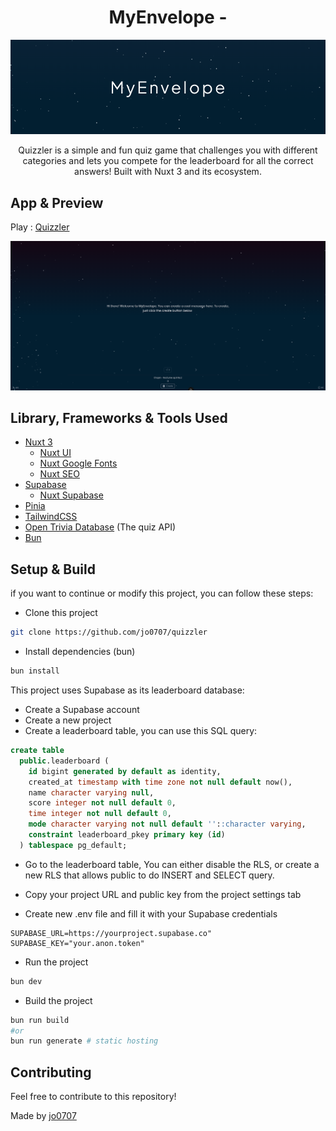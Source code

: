 <h1 align="center">MyEnvelope - </h1>

<p align="center">
  <img src="screenshots/banner.png"/>
</p>

<p align="center">
    Quizzler is a simple and fun quiz game that challenges you with different categories and lets you compete for the leaderboard for all the correct answers! Built with Nuxt 3 and its ecosystem.
</p>

## App & Preview

Play : [Quizzler](https://quizzler.jooo.my.id/)

<p align="center">
  <img src="screenshots/main.png"/>
</p>

## Library, Frameworks & Tools Used

- [Nuxt 3](https://nuxt.com/)
  - [Nuxt UI](https://ui.nuxt.com/)
  - [Nuxt Google Fonts](https://google-fonts.nuxtjs.org/)
  - [Nuxt SEO](https://nuxtseo.com/)
- [Supabase](https://supabase.com/)
  - [Nuxt Supabase](https://supabase.nuxtjs.org/)
- [Pinia](https://pinia.vuejs.org/)
- [TailwindCSS](https://tailwindcss.com/)
- [Open Trivia Database](https://opentdb.com/) (The quiz API)
- [Bun](https://bun.sh/)

## Setup & Build

if you want to continue or modify this project, you can follow these steps:

- Clone this project

```bash
git clone https://github.com/jo0707/quizzler
```

- Install dependencies (bun)

```bash
bun install
```

This project uses Supabase as its leaderboard database:

- Create a Supabase account
- Create a new project
- Create a leaderboard table, you can use this SQL query:

```sql
create table
  public.leaderboard (
    id bigint generated by default as identity,
    created_at timestamp with time zone not null default now(),
    name character varying null,
    score integer not null default 0,
    time integer not null default 0,
    mode character varying not null default ''::character varying,
    constraint leaderboard_pkey primary key (id)
  ) tablespace pg_default;
```

- Go to the leaderboard table, You can either disable the RLS, or create a new RLS that allows public to do INSERT and SELECT query.

- Copy your project URL and public key from the project settings tab

- Create new .env file and fill it with your Supabase credentials

```env
SUPABASE_URL=https://yourproject.supabase.co"
SUPABASE_KEY="your.anon.token"
```

- Run the project

```bash
bun dev
```

- Build the project

```bash
bun run build
#or
bun run generate # static hosting
```

## Contributing
Feel free to contribute to this repository!

Made by [jo0707](https://github.com/jo0707)
